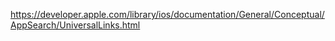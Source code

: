 https://developer.apple.com/library/ios/documentation/General/Conceptual/AppSearch/UniversalLinks.html

